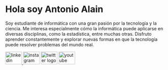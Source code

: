 
# Hola soy Antonio Alain

Soy estudiante de informática con una gran pasión por la tecnología y la ciencia. Me interesa especialmente cómo la informática puede aplicarse en diversas disciplinas, como la estadística, entre muchas otras. Disfruto aprender constantemente y explorar nuevas formas en que la tecnología puede resolver problemas del mundo real.

<div align="left">
  <a href="www.linkedin.com/in/antonio-alain-0916802a9" target="_blank">
    <img src="https://raw.githubusercontent.com/maurodesouza/profile-readme-generator/master/src/assets/icons/social/linkedin/default.svg" width="52" height="40" alt="linkedin logo"  />
  </a>
  <img src="https://raw.githubusercontent.com/maurodesouza/profile-readme-generator/master/src/assets/icons/social/instagram/default.svg" width="52" height="40" alt="instagram logo"  />
  <img src="https://raw.githubusercontent.com/maurodesouza/profile-readme-generator/master/src/assets/icons/social/twitter/default.svg" width="52" height="40" alt="twitter logo"  />
  <img src="https://raw.githubusercontent.com/maurodesouza/profile-readme-generator/master/src/assets/icons/social/youtube/default.svg" width="52" height="40" alt="youtube logo"  />
</div>
